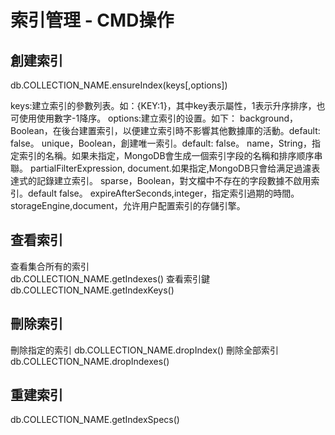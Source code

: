 # 索引管理 - CMD操作

## 創建索引

db.COLLECTION_NAME.ensureIndex(keys[,options])

keys:建立索引的參數列表。如：{KEY:1}，其中key表示屬性，1表示升序排序，也可使用使用數字-1降序。
options:建立索引的设置。如下：
background，Boolean，在後台建置索引，以便建立索引時不影響其他數據庫的活動。default: false。
unique，Boolean，創建唯一索引。default: false。
name，String，指定索引的名稱。如果未指定，MongoDB會生成一個索引字段的名稱和排序顺序串聯。
partialFilterExpression, document.如果指定,MongoDB只會给满足過濾表達式的記錄建立索引。
sparse，Boolean，對文檔中不存在的字段數據不啟用索引。default false。
expireAfterSeconds,integer，指定索引過期的時間。
storageEngine,document，允许用户配置索引的存儲引擎。

## 查看索引

查看集合所有的索引  
db.COLLECTION_NAME.getIndexes()
查看索引鍵
db.COLLECTION_NAME.getIndexKeys()

## 刪除索引

刪除指定的索引
db.COLLECTION_NAME.dropIndex()
刪除全部索引
db.COLLECTION_NAME.dropIndexes()

## 重建索引

db.COLLECTION_NAME.getIndexSpecs()
